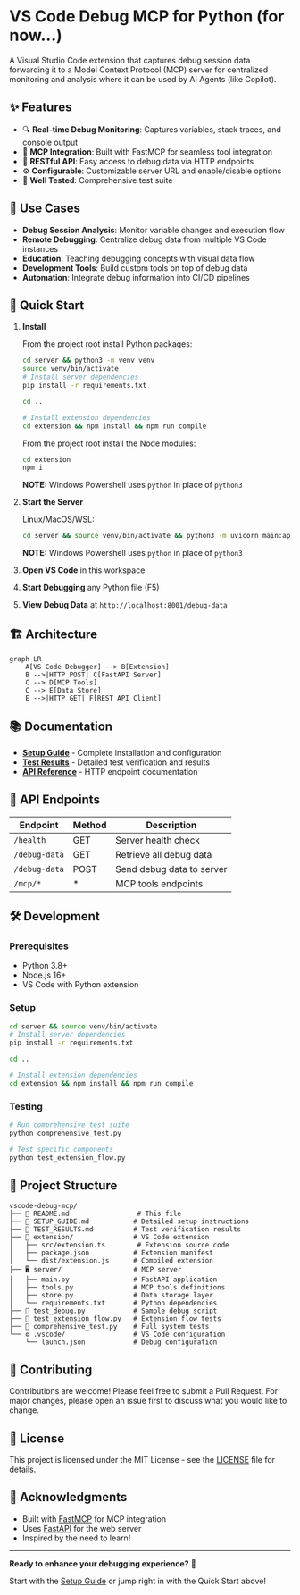 # VS Code Debug MCP for Python (for now...)

A Visual Studio Code extension that captures debug session data forwarding it to a Model Context Protocol (MCP) server for centralized monitoring and analysis where it can be used by AI Agents (like Copilot).

## ✨ Features

- 🔍 **Real-time Debug Monitoring**: Captures variables, stack traces, and console output
- 🚀 **MCP Integration**: Built with FastMCP for seamless tool integration
- 📡 **RESTful API**: Easy access to debug data via HTTP endpoints
- ⚙️ **Configurable**: Customizable server URL and enable/disable options
- 🧪 **Well Tested**: Comprehensive test suite

## 🎯 Use Cases

- **Debug Session Analysis**: Monitor variable changes and execution flow
- **Remote Debugging**: Centralize debug data from multiple VS Code instances
- **Education**: Teaching debugging concepts with visual data flow
- **Development Tools**: Build custom tools on top of debug data
- **Automation**: Integrate debug information into CI/CD pipelines

## 🚀 Quick Start

1. **Install**

    From the project root install Python packages:
    ```bash
    cd server && python3 -m venv venv
    source venv/bin/activate
    # Install server dependencies
    pip install -r requirements.txt

    cd ..

    # Install extension dependencies  
    cd extension && npm install && npm run compile

    ```
    From the project root install the Node modules:
    ```bash
    cd extension
    npm i
    ```
    **NOTE:** Windows Powershell uses `python` in place of `python3`

2. **Start the Server**

    Linux/MacOS/WSL:
    ```bash
    cd server && source venv/bin/activate && python3 -m uvicorn main:app --host 127.0.0.1 --port 8001
    ```
    **NOTE:** Windows Powershell uses `python` in place of `python3`

3. **Open VS Code** in this workspace

4. **Start Debugging** any Python file (F5)

5. **View Debug Data** at `http://localhost:8001/debug-data`

## 🏗️ Architecture

```mermaid
graph LR
    A[VS Code Debugger] --> B[Extension]
    B -->|HTTP POST| C[FastAPI Server]
    C --> D[MCP Tools]
    C --> E[Data Store]
    E -->|HTTP GET| F[REST API Client]
```

## 📚 Documentation

- **[Setup Guide](docs/SETUP_GUIDE.md)** - Complete installation and configuration
- **[Test Results](docs/TEST_RESULTS.md)** - Detailed test verification and results
- **[API Reference](#api-endpoints)** - HTTP endpoint documentation

## 🔗 API Endpoints

| Endpoint | Method | Description |
|----------|--------|-------------|
| `/health` | GET | Server health check |
| `/debug-data` | GET | Retrieve all debug data |
| `/debug-data` | POST | Send debug data to server |
| `/mcp/*` | * | MCP tools endpoints |

## 🛠️ Development

### Prerequisites
- Python 3.8+
- Node.js 16+
- VS Code with Python extension

### Setup
```bash
cd server && source venv/bin/activate
# Install server dependencies
pip install -r requirements.txt

cd ..

# Install extension dependencies  
cd extension && npm install && npm run compile
```

### Testing
```bash
# Run comprehensive test suite
python comprehensive_test.py

# Test specific components
python test_extension_flow.py
```

## 📁 Project Structure

```
vscode-debug-mcp/
├── 📄 README.md                 # This file
├── 📄 SETUP_GUIDE.md           # Detailed setup instructions
├── 📄 TEST_RESULTS.md          # Test verification results
├── 🔧 extension/               # VS Code extension
│   ├── src/extension.ts        # Extension source code
│   ├── package.json           # Extension manifest
│   └── dist/extension.js      # Compiled extension
├── 🖥️ server/                  # MCP server
│   ├── main.py                # FastAPI application
│   ├── tools.py               # MCP tools definitions
│   ├── store.py               # Data storage layer
│   └── requirements.txt       # Python dependencies
├── 🧪 test_debug.py            # Sample debug script
├── 🧪 test_extension_flow.py   # Extension flow tests
├── 🧪 comprehensive_test.py    # Full system tests
└── ⚙️ .vscode/                 # VS Code configuration
    └── launch.json            # Debug configuration
```

## 🤝 Contributing

Contributions are welcome! Please feel free to submit a Pull Request. For major changes, please open an issue first to discuss what you would like to change.

## 📝 License

This project is licensed under the MIT License - see the [LICENSE](LICENSE) file for details.

## 🙏 Acknowledgments

- Built with [FastMCP](https://github.com/jlowin/fastmcp) for MCP integration
- Uses [FastAPI](https://fastapi.tiangolo.com/) for the web server
- Inspired by the need to learn!

---

**Ready to enhance your debugging experience?** 🚀

Start with the [Setup Guide](SETUP_GUIDE.md) or jump right in with the Quick Start above!